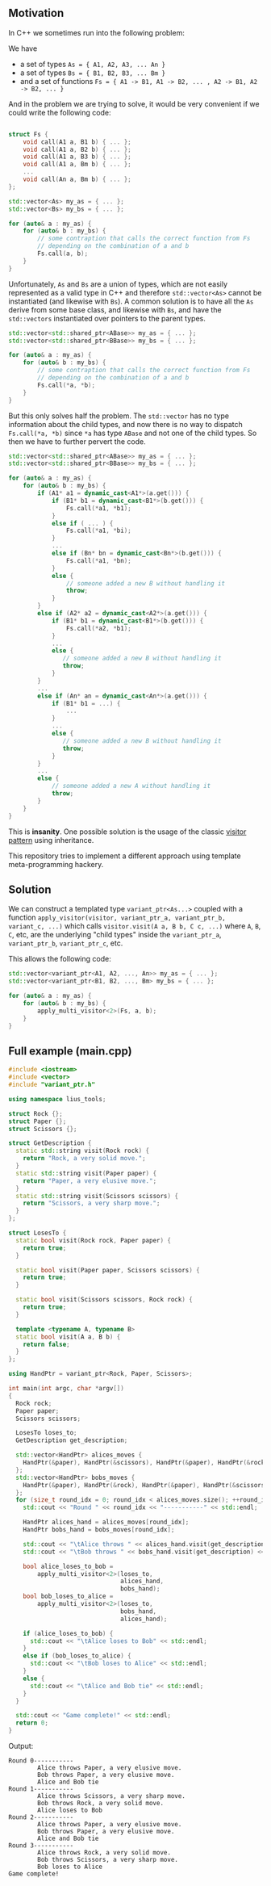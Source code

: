 Motivation
---------

In C++ we sometimes run into the following problem:

We have
- a set of types `As = { A1, A2, A3, ... An }`
- a set of types `Bs = { B1, B2, B3, ... Bm }`
- and a set of functions `Fs = { A1 -> B1, A1 -> B2, ... , A2 -> B1, A2 -> B2, ... }`

And in the problem we are trying to solve, it would be very convenient if we could write the following code:

```c++

struct Fs {
    void call(A1 a, B1 b) { ... };
    void call(A1 a, B2 b) { ... };
    void call(A1 a, B3 b) { ... };
    void call(A1 a, Bm b) { ... };
    ...
    void call(An a, Bm b) { ... };
};

std::vector<As> my_as = { ... };
std::vector<Bs> my_bs = { ... };

for (auto& a : my_as) {
    for (auto& b : my_bs) {
        // some contraption that calls the correct function from Fs
        // depending on the combination of a and b
        Fs.call(a, b);
    }
}
```

Unfortunately, `As` and `Bs` are a union of types, which are not easily represented as a valid type in C++ and therefore `std::vector<As>` cannot be instantiated (and likewise with `Bs`). A common solution is to have all the `As` derive from some base class, and likewise with `Bs`, and have the `std::vectors` instantiated over pointers to the parent types.

```c++
std::vector<std::shared_ptr<ABase>> my_as = { ... };
std::vector<std::shared_ptr<BBase>> my_bs = { ... };

for (auto& a : my_as) {
    for (auto& b : my_bs) {
        // some contraption that calls the correct function from Fs
        // depending on the combination of a and b
        Fs.call(*a, *b);
    }
}
```

But this only solves half the problem. The `std::vector` has no type information about the child types, and now there is no way to dispatch `Fs.call(*a, *b)` since `*a` has type `ABase` and not one of the child types. So then we have to further pervert the code.
```c++
std::vector<std::shared_ptr<ABase>> my_as = { ... };
std::vector<std::shared_ptr<BBase>> my_bs = { ... };

for (auto& a : my_as) {
    for (auto& b : my_bs) {
        if (A1* a1 = dynamic_cast<A1*>(a.get())) {
            if (B1* b1 = dynamic_cast<B1*>(b.get())) {
                Fs.call(*a1, *b1);
            }
            else if ( ... ) {
                Fs.call(*a1, *bi);
            }
            ...
            else if (Bn* bn = dynamic_cast<Bn*>(b.get())) {
                Fs.call(*a1, *bn);
            }
            else {
                // someone added a new B without handling it
                throw;
            }
        }
        else if (A2* a2 = dynamic_cast<A2*>(a.get())) {
            if (B1* b1 = dynamic_cast<B1*>(b.get())) {
                Fs.call(*a2, *b1);
            }
            ...
            else {
               // someone added a new B without handling it
               throw;
            }
        }
        ...
        else if (An* an = dynamic_cast<An*>(a.get())) {
            if (B1* b1 = ...) {
    	        ...
            }
            ...
            else {
               // someone added a new B without handling it
               throw;
            }
    	}
        ...
        else {
            // someone added a new A without handling it
    	    throw;
        }
    }
}
```

This is **insanity**. One possible solution is the usage of the classic [visitor pattern](https://en.wikipedia.org/wiki/Double_dispatch#Double_dispatch_in_C++ "visitor pattern") using inheritance.

This repository tries to implement a different approach using template meta-programming hackery.

Solution
--------
We can construct a templated type `variant_ptr<As...>` coupled with a function `apply_visitor(visitor, variant_ptr_a, variant_ptr_b, variant_c, ...)` which calls `visitor.visit(A a, B b, C c, ...)` where `A`, `B`, `C`, etc, are the underlying "child types" inside the `variant_ptr_a`, `variant_ptr_b`, `variant_ptr_c`, etc.

This allows the following code:

```c++
std::vector<variant_ptr<A1, A2, ..., An>> my_as = { ... };
std::vector<variant_ptr<B1, B2, ..., Bm> my_bs = { ... };

for (auto& a : my_as) {
    for (auto& b : my_bs) {
        apply_multi_visitor<2>(Fs, a, b);
    }
}
```

Full example (main.cpp)
-------------

```c++
#include <iostream>
#include <vector>
#include "variant_ptr.h"

using namespace lius_tools;

struct Rock {};
struct Paper {};
struct Scissors {};

struct GetDescription {
  static std::string visit(Rock rock) {
    return "Rock, a very solid move.";
  }
  static std::string visit(Paper paper) {
    return "Paper, a very elusive move.";
  }
  static std::string visit(Scissors scissors) {
    return "Scissors, a very sharp move.";
  }
};

struct LosesTo {
  static bool visit(Rock rock, Paper paper) {
    return true;
  }

  static bool visit(Paper paper, Scissors scissors) {
    return true;
  }

  static bool visit(Scissors scissors, Rock rock) {
    return true;
  }

  template <typename A, typename B>
  static bool visit(A a, B b) {
    return false;
  }
};

using HandPtr = variant_ptr<Rock, Paper, Scissors>;

int main(int argc, char *argv[])
{
  Rock rock;
  Paper paper;
  Scissors scissors;

  LosesTo loses_to;
  GetDescription get_description;

  std::vector<HandPtr> alices_moves {
    HandPtr(&paper), HandPtr(&scissors), HandPtr(&paper), HandPtr(&rock)
  };
  std::vector<HandPtr> bobs_moves {
    HandPtr(&paper), HandPtr(&rock), HandPtr(&paper), HandPtr(&scissors)
  };
  for (size_t round_idx = 0; round_idx < alices_moves.size(); ++round_idx) {
    std::cout << "Round " << round_idx << "-----------" << std::endl;

    HandPtr alices_hand = alices_moves[round_idx];
    HandPtr bobs_hand = bobs_moves[round_idx];

    std::cout << "\tAlice throws " << alices_hand.visit(get_description) << std::endl;
    std::cout << "\tBob throws " << bobs_hand.visit(get_description) << std::endl;

    bool alice_loses_to_bob =
        apply_multi_visitor<2>(loses_to,
                               alices_hand,
                               bobs_hand);
    bool bob_loses_to_alice =
        apply_multi_visitor<2>(loses_to,
                               bobs_hand,
                               alices_hand);

    if (alice_loses_to_bob) {
      std::cout << "\tAlice loses to Bob" << std::endl;
    }
    else if (bob_loses_to_alice) {
      std::cout << "\tBob loses to Alice" << std::endl;
    }
    else {
      std::cout << "\tAlice and Bob tie" << std::endl;
    }
  }

  std::cout << "Game complete!" << std::endl;
  return 0;
}
```

Output:

```
Round 0-----------
        Alice throws Paper, a very elusive move.
        Bob throws Paper, a very elusive move.
        Alice and Bob tie
Round 1-----------
        Alice throws Scissors, a very sharp move.
        Bob throws Rock, a very solid move.
        Alice loses to Bob
Round 2-----------
        Alice throws Paper, a very elusive move.
        Bob throws Paper, a very elusive move.
        Alice and Bob tie
Round 3-----------
        Alice throws Rock, a very solid move.
        Bob throws Scissors, a very sharp move.
        Bob loses to Alice
Game complete!
```
